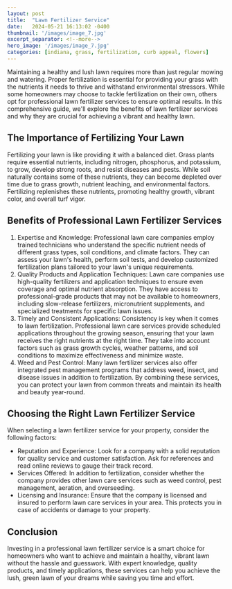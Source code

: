 ```yaml
---
layout: post
title:  "Lawn Fertilizer Service"
date:   2024-05-21 16:13:02 -0400
thumbnail: '/images/image_7.jpg'
excerpt_separator: <!--more-->
hero_image: '/images/image_7.jpg'
categories: [indiana, grass, fertilization, curb appeal, flowers]
---
```

Maintaining a healthy and lush lawn requires more than just regular mowing and watering. <!--more-->Proper fertilization is essential for providing your grass with the nutrients it needs to thrive and withstand environmental stressors. While some homeowners may choose to tackle fertilization on their own, others opt for professional lawn fertilizer services to ensure optimal results. In this comprehensive guide, we'll explore the benefits of lawn fertilizer services and why they are crucial for achieving a vibrant and healthy lawn.

## The Importance of Fertilizing Your Lawn
Fertilizing your lawn is like providing it with a balanced diet. Grass plants require essential nutrients, including nitrogen, phosphorus, and potassium, to grow, develop strong roots, and resist diseases and pests. While soil naturally contains some of these nutrients, they can become depleted over time due to grass growth, nutrient leaching, and environmental factors. Fertilizing replenishes these nutrients, promoting healthy growth, vibrant color, and overall turf vigor.

## Benefits of Professional Lawn Fertilizer Services
1. Expertise and Knowledge:
Professional lawn care companies employ trained technicians who understand the specific nutrient needs of different grass types, soil conditions, and climate factors. They can assess your lawn's health, perform soil tests, and develop customized fertilization plans tailored to your lawn's unique requirements.
2. Quality Products and Application Techniques:
Lawn care companies use high-quality fertilizers and application techniques to ensure even coverage and optimal nutrient absorption. They have access to professional-grade products that may not be available to homeowners, including slow-release fertilizers, micronutrient supplements, and specialized treatments for specific lawn issues.
3. Timely and Consistent Applications:
Consistency is key when it comes to lawn fertilization. Professional lawn care services provide scheduled applications throughout the growing season, ensuring that your lawn receives the right nutrients at the right time. They take into account factors such as grass growth cycles, weather patterns, and soil conditions to maximize effectiveness and minimize waste.
4. Weed and Pest Control:
Many lawn fertilizer services also offer integrated pest management programs that address weed, insect, and disease issues in addition to fertilization. By combining these services, you can protect your lawn from common threats and maintain its health and beauty year-round.

## Choosing the Right Lawn Fertilizer Service
When selecting a lawn fertilizer service for your property, consider the following factors:
* Reputation and Experience: Look for a company with a solid reputation for quality service and customer satisfaction. Ask for references and read online reviews to gauge their track record.
* Services Offered: In addition to fertilization, consider whether the company provides other lawn care services such as weed control, pest management, aeration, and overseeding.
* Licensing and Insurance: Ensure that the company is licensed and insured to perform lawn care services in your area. This protects you in case of accidents or damage to your property.

## Conclusion
Investing in a professional lawn fertilizer service is a smart choice for homeowners who want to achieve and maintain a healthy, vibrant lawn without the hassle and guesswork. With expert knowledge, quality products, and timely applications, these services can help you achieve the lush, green lawn of your dreams while saving you time and effort.
